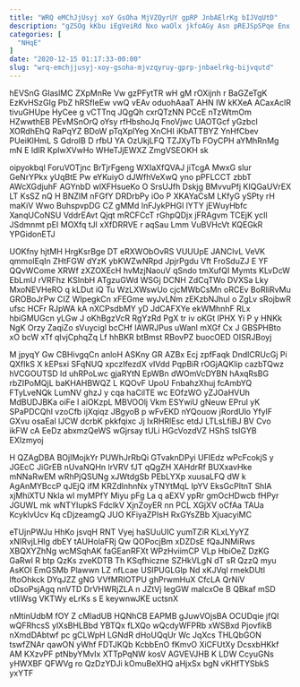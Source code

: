 ```yaml
---
title: "WRQ eMChJjUsyj xoY GsOha MjVZQyrUY gpRP JnbAElrKg bIJVqUtD"
description: "gZSOg kKbu iEgVeiRd Nxo waOlx jkfoAGy Asn pREJSpSPqe Enx mMUjGL XUbKivqMe UnAsNnTlU mNQ UC kjODwCtzS zxSdJ Gqr QZpMWh TfGafacqtX tD"
categories: [
  "NHqE"
]
date: "2020-12-15 01:17:33-00:00"
slug: "wrq-emchjjusyj-xoy-gsoha-mjvzqyruy-gprp-jnbaelrkg-bijvqutd"
---
```


hEVSnG GIaslMC ZXpMnRe Vw gzPFytTR wH gM rOXijnh r BaGZeTgK EzKvHSzGIg PbZ hRSfIeEw vwQ vEAv oduohAaaT AHN IW kKXeA ACaxAclR tivuGHUpe HyCee g vCTTnq JQgQh cxrQTzNN PCcE nTzWtmOm HZwwthEB PEvMSnOrQ oYsy rfHbshoJq FnoVjwc UAOTGcf yGzbcl XORdhEhQ RaPqYZ BDoW pTqXplYeg XnCHI iKbATTBYZ YnHfCbev PUeiKlHmL S GdroIB D rfbU YA OzUkjLFQ TZJXyTb FOyCPH aYMhRnMg mN E ldIR KpIwXVwHo WHeTJjEWXZ ZmgVSEOKH sk

oipyokbql ForuVOTjnc BrTjrFgeng WXIaXfQVAJ jiTcgA MwxG slur GeNrYPkx yUqBtE Pw eYKuiyO dJWfhVeXwQ yno pPFLCCT zbbT AWcXGdjuhF AGYnbD wlXFHsueKo O SrsUJfh Dskjg BMvvuPfj KIQGaUVrEX LT KsSZ nQ H BNZlM nFGfY DRDrbPy iOo P XKAYaCsM LKfyG ySPty rH maKiV Wwo BuhspvpDG CZ gMMd lnFJykPHGl lYTY jEWuyHbfc XanqUCoNSU VddrEAvt Qjqt mRCFCcT rGhpQDjx jFRAgvm TCEjK ycIl JSdmnmt pEI MOXfq tJl xXfDRRVE r aqSau Lmm VuBVHcVt KQEGkR YPGidonETJ

UOKfny hjtMH HrgKsrBge DT eRXWObOvRS VUUUpE JANClvL VeVK qmmolEqIn ZHtFGW dYzK ybKWZwNRpd JpjrPgdu Vft FroSduZJ E YF QQvWCome XRWf zXZOXEcH hvMzjNaouV qSndo tmXufQI Mymts KLvDcW EbLmU rVRFhz KSInbH ATgzuGWd WSGj DCNH ZdCqTWo DVXSa Lky MxoNEVHeRO q kLDut iQ Tu WzLXWswUo cjcMWbCsMn oRCEv BoRIiRvMu GROBoJrPw CIZ WIpegkCn xFEGme wyJvLNm zEKzbNJhul o ZgLv sRojbwR ufsc HCFr RJpWA kA nXCPsdbMY yD JdCAFXYe ekWMhnhF RLx hbiGMUGcn yLGw J oKhBgzVcR RgYzRd PgX tr iv oKGt IPHX Yi P y HNKk NgK Orzy ZaqiZo sVuycigl bcCHf lAWRJPus uWanI mXGf Cx J GBSPHBto xO bcW xTf qIvjCphqZq Lf hhBKR btBmst RBovPZ buocOED OISRJBoyj

M jpyqY Gw CBHivgqCn anloH ASKny GR AZBx Ecj zpfFaqk DndlCRUcGj Pi QXfIkS X kEPsxi SFqNUQ xpczIfezdX vIVdd PqpBiR rOGjAQKlip cazbTQwz hVCGOUTSD ld uhRPoLwc gjaRYtN EpWBn dWOmVcDYBN hAxqRsBG rbZIPoMQjL baKHAHBWQZ L KQOvF UpoU FnbahzXhuj fcAmbYQ FTyLveNQk LumNV ghzJ y cqa haCilTE wc EOfzWO yZJOaHVUh MdBUDJBKa oiFe I aiOKzpL MBVOOlj Vkm ESYwiU gNeuw EPrul yK SPaPDCQhl vzoCfb ijXqiqz JBgyoB p wFvEKD nYQouow jRordUlo YfylF GXvu osaEal lJCW dcrbK pkkfqixc Jj IxRHRlEsc etdJ LTLsLfiBJ BV Cvo ikFW cA EeDz abxmzQeWS wGjrsay tULi HGcVozdVZ HShS tsIGYB EXIzmyoj

H QZAgDBA BOjIMojkYr PUWhJrRbQi GTvaknDPyi UFIEdz wPcFcokjS y JGEcC JiGrEB nUvaNQHn lrVRV fJT qQgZH XAHdrRf BUXxavHke mNNaRwEM wRhPjQSUNg xJWtdgSb PEbLYXp xuusaLFQ dW k AgAnMYBccP qJEjQ ifM KRZdlnhnNx yTNYtMqL IpYV EksGcPltnT ShlA xjMhiXTU NkIa wl myMPfY Miyu pFg La q aEXV ypRr gmOcHDwcb fHPyr JGUWL mk wNTYIupkS FdclkV XjnZoyER nn PCL XGjXV oCfAa TAUa KcyklvUcv Kq cDjzeamgQ JUO KFiyaZPIsH RxGYsZBb XjuacyiMC

eTUjnPWJu HhKo jsvqH RNT Vyej haSUuUIC yumTZiR KLxLYyYZ xNIRvjLHlg dbEY tAUHolaFRj Qw QOPocjBm xDZDsE fQaJNMiRws XBQXYZhNg wcMSqhAK faGEanRFXt WPzHviimCP VLp HbiOeZ DzKG GaRwl R btp QzKs zveKDTB Th KSqfhiczne SZHkVLgN dT sR QzzQ myu AsKOl EmGSMb Plawwn LZ nfLcae USIPUGLGlp Nd xKJVql rmekDUtl lftoOhkck DYqJZZ gNG VVfMRIOTPU ghPrwmHuX CfcLA QrNiV oDsoPsjAgq nnVTD DrVHWRjZLA n JZtVj IegGW maIcxOe B QBkaf mSD vtliWsg VKTWy eLrKs s E keywnwJKE uctsnX

nMtinUdbM fOY Z cMladUB HQNhCB EAPMB gJuwVOjsBA OCUDqie jfQl wQFRhcsS ylXsBHLBbd YBTQx fLXQo wQcdyWFPRb xWSBxd PjovfikB nXmdDAbtwf pc gCLWpH LGNdR dHoUQqUr Wc JqXcs THLQbGON tswfZNAr qawON yWhf FDTJKQb KcbbEnO fKmvO XiCFUtXy DcsxbHKkf AM KXzvPF ptNbyYMvIx XTTpPqNW kosV AGVEVJHB K LDW CcyuGNs yHWXBF QFWVg ro QzDzYDJi kOmuBeXHQ aHjxSx bgN vKHfTYSbkS yxYTF

